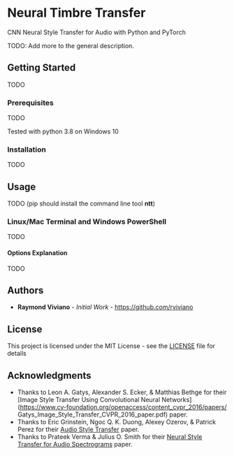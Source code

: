 # Neural Timbre Transfer
 CNN Neural Style Transfer for Audio with Python and PyTorch

 TODO: Add more to the general description.

## Getting Started
 TODO 

 ### Prerequisites 
 TODO

 Tested with python 3.8 on Windows 10

 ### Installation 
 TODO
 
## Usage
 TODO
 (pip should install the command line tool **ntt**)

 ### Linux/Mac Terminal and Windows PowerShell
 TODO

#### Options Explanation
 TODO

## Authors
 * **Raymond Viviano** - *Initial Work* - https://github.com/rviviano

## License
 This project is licensed under the MIT License - see the [LICENSE](https://github.com/rviviano/mudpie-sample-generator/blob/master/LICENSE) file for details

## Acknowledgments
 * Thanks to Leon A. Gatys, Alexander S. Ecker, & Matthias Bethge for their [Image Style Transfer Using Convolutional Neural Networks](https://www.cv-foundation.org/openaccess/content_cvpr_2016/papers/ Gatys_Image_Style_Transfer_CVPR_2016_paper.pdf) paper.
 * Thanks to Eric Grinstein, Ngoc Q. K. Duong, Alexey Ozerov, & Patrick Perez for their [Audio Style Transfer](https://arxiv.org/pdf/1710.11385.pdf) paper.
 * Thanks to Prateek Verma & Julius O. Smith for their [Neural Style Transfer for Audio Spectrograms](https://arxiv.org/pdf/1801.01589.pdf) paper.
